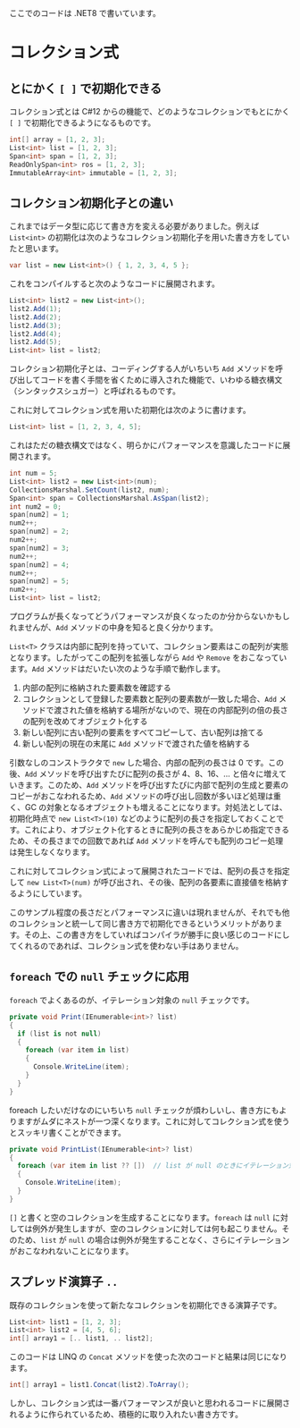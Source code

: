 ここでのコードは .NET8 で書いています。

# コレクション式
## とにかく `[ ]` で初期化できる
コレクション式とは C#12 からの機能で、どのようなコレクションでもとにかく `[ ]` で初期化できるようになるものです。
``` cs
int[] array = [1, 2, 3];
List<int> list = [1, 2, 3];
Span<int> span = [1, 2, 3];
ReadOnlySpan<int> ros = [1, 2, 3];
ImmutableArray<int> immutable = [1, 2, 3];
```

## コレクション初期化子との違い
これまではデータ型に応じて書き方を変える必要がありました。例えば `List<int>` の初期化は次のようなコレクション初期化子を用いた書き方をしていたと思います。
``` cs
var list = new List<int>() { 1, 2, 3, 4, 5 };
```
これをコンパイルすると次のようなコードに展開されます。
``` cs
List<int> list2 = new List<int>();
list2.Add(1);
list2.Add(2);
list2.Add(3);
list2.Add(4);
list2.Add(5);
List<int> list = list2;
```
コレクション初期化子とは、コーディングする人がいちいち `Add` メソッドを呼び出してコードを書く手間を省くために導入された機能で、いわゆる糖衣構文（シンタックスシュガー）と呼ばれるものです。

これに対してコレクション式を用いた初期化は次のように書けます。
``` cs
List<int> list = [1, 2, 3, 4, 5];
```
これはただの糖衣構文ではなく、明らかにパフォーマンスを意識したコードに展開されます。
``` cs
int num = 5;
List<int> list2 = new List<int>(num);
CollectionsMarshal.SetCount(list2, num);
Span<int> span = CollectionsMarshal.AsSpan(list2);
int num2 = 0;
span[num2] = 1;
num2++;
span[num2] = 2;
num2++;
span[num2] = 3;
num2++;
span[num2] = 4;
num2++;
span[num2] = 5;
num2++;
List<int> list = list2;
```
プログラムが長くなってどうパフォーマンスが良くなったのか分からないかもしれませんが、`Add` メソッドの中身を知ると良く分かります。

`List<T>` クラスは内部に配列を持っていて、コレクション要素はこの配列が実態となります。したがってこの配列を拡張しながら `Add` や `Remove` をおこなっています。`Add` メソッドはだいたい次のような手順で動作します。
1. 内部の配列に格納された要素数を確認する
2. コレクションとして登録した要素数と配列の要素数が一致した場合、`Add` メソッドで渡された値を格納する場所がないので、現在の内部配列の倍の長さの配列を改めてオブジェクト化する
3. 新しい配列に古い配列の要素をすべてコピーして、古い配列は捨てる
4. 新しい配列の現在の末尾に `Add` メソッドで渡された値を格納する

引数なしのコンストラクタで `new` した場合、内部の配列の長さは 0 です。この後、`Add` メソッドを呼び出すたびに配列の長さが 4、8、16、... と倍々に増えていきます。このため、`Add` メソッドを呼び出すたびに内部で配列の生成と要素のコピーがおこなわれるため、`Add` メソッドの呼び出し回数が多いほど処理は重く、GC の対象となるオブジェクトも増えることになります。対処法としては、初期化時点で `new List<T>(10)` などのように配列の長さを指定しておくことです。これにより、オブジェクト化するときに配列の長さをあらかじめ指定できるため、その長さまでの回数であれば `Add` メソッドを呼んでも配列のコピー処理は発生しなくなります。

これに対してコレクション式によって展開されたコードでは、配列の長さを指定して `new List<T>(num)` が呼び出され、その後、配列の各要素に直接値を格納するようにしています。

このサンプル程度の長さだとパフォーマンスに違いは現れませんが、それでも他のコレクションと統一して同じ書き方で初期化できるというメリットがあります。その上、この書き方をしていればコンパイラが勝手に良い感じのコードにしてくれるのであれば、コレクション式を使わない手はありません。

## `foreach` での `null` チェックに応用
`foreach` でよくあるのが、イテレーション対象の `null` チェックです。
``` cs
private void Print(IEnumerable<int>? list)
{
  if (list is not null)
  {
    foreach (var item in list)
    {
      Console.WriteLine(item);
    }
  }
}
```
foreach したいだけなのにいちいち `null` チェックが煩わしいし、書き方にもよりますがムダにネストが一つ深くなります。これに対してコレクション式を使うとスッキリ書くことができます。
``` cs
private void PrintList(IEnumerable<int>? list)
{
  foreach (var item in list ?? [])  // list が null のときにイテレーション対象が Array.Empty<int>() になるのでイテレーションしない
  {
    Console.WriteLine(item);
  }
}
```
`[]` と書くと空のコレクションを生成することになります。`foreach` は `null` に対しては例外が発生しますが、空のコレクションに対しては何も起こりません。そのため、`list` が `null` の場合は例外が発生することなく、さらにイテレーションがおこなわれないことになります。

## スプレッド演算子 `..`
既存のコレクションを使って新たなコレクションを初期化できる演算子です。
``` cs
List<int> list1 = [1, 2, 3];
List<int> list2 = [4, 5, 6];
int[] array1 = [.. list1, .. list2];
```
このコードは LINQ の `Concat` メソッドを使った次のコードと結果は同じになります。
``` cs
int[] array1 = list1.Concat(list2).ToArray();
```
しかし、コレクション式は一番パフォーマンスが良いと思われるコードに展開されるように作られているため、積極的に取り入れたい書き方です。
